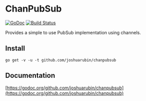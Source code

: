 # ChanPubSub

[![GoDoc](https://godoc.org/github.com/joshuarubin/chanpubsub?status.png)](https://godoc.org/github.com/joshuarubin/chanpubsub) [![Build Status](https://travis-ci.org/joshuarubin/chanpubsub.svg?branch=master)](https://travis-ci.org/joshuarubin/chanpubsub)

Provides a simple to use PubSub implementation using channels.

## Install

`go get -v -u -t github.com/joshuarubin/chanpubsub`

## Documentation

[https://godoc.org/github.com/joshuarubin/chanpubsub](https://godoc.org/github.com/joshuarubin/chanpubsub)
